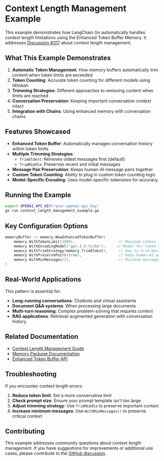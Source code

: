 # Context Length Management Example

This example demonstrates how LangChain Go automatically handles context length limitations using the Enhanced Token Buffer Memory. It addresses [Discussion #317](https://github.com/tmc/langchaingo/discussions/317) about context length management.

## What This Example Demonstrates

1. **Automatic Token Management**: How memory buffers automatically trim content when token limits are exceeded
2. **Token Counting**: Accurate token counting for different models using tiktoken
3. **Trimming Strategies**: Different approaches to removing content when limits are reached
4. **Conversation Preservation**: Keeping important conversation context intact
5. **Integration with Chains**: Using enhanced memory with conversation chains

## Features Showcased

- **Enhanced Token Buffer**: Automatically manages conversation history within token limits
- **Multiple Trimming Strategies**: 
  - `TrimOldest`: Removes oldest messages first (default)
  - `TrimMiddle`: Preserves recent and initial messages
- **Message Pair Preservation**: Keeps human-AI message pairs together
- **Custom Token Counting**: Ability to plug in custom token counting logic
- **Model-Specific Encoding**: Uses model-specific tokenizers for accuracy

## Running the Example

```bash
export OPENAI_API_KEY="your-openai-api-key"
go run context_length_management_example.go
```

## Key Configuration Options

```go
memoryBuffer := memory.NewEnhancedTokenBuffer(
    memory.WithTokenLimit(2000),                    // Maximum tokens to keep
    memory.WithEncodingModel("gpt-3.5-turbo"),     // Model for token counting
    memory.WithTrimStrategy(memory.TrimOldest),     // How to trim messages
    memory.WithPreservePairs(true),                 // Keep human-AI pairs together
    memory.WithMinMessages(2),                      // Minimum messages to preserve
)
```

## Real-World Applications

This pattern is essential for:

- **Long-running conversations**: Chatbots and virtual assistants
- **Document Q&A systems**: When processing large documents
- **Multi-turn reasoning**: Complex problem-solving that requires context
- **RAG applications**: Retrieval-augmented generation with conversation history

## Related Documentation

- [Context Length Management Guide](../../docs/CONTEXT_LENGTH_MANAGEMENT.md)
- [Memory Package Documentation](../../memory/)
- [Enhanced Token Buffer API](../../memory/enhanced_token_buffer.go)

## Troubleshooting

If you encounter context length errors:

1. **Reduce token limit**: Set a more conservative limit
2. **Check prompt size**: Ensure your prompt template isn't too large
3. **Adjust trimming strategy**: Use `TrimMiddle` to preserve important context
4. **Increase minimum messages**: Use `WithMinMessages()` to preserve critical context

## Contributing

This example addresses community questions about context length management. If you have suggestions for improvements or additional use cases, please contribute to the [GitHub discussion](https://github.com/tmc/langchaingo/discussions/317).